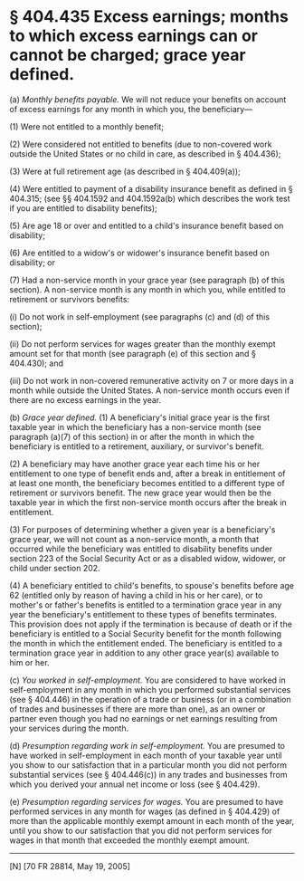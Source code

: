 # § 404.435   Excess earnings; months to which excess earnings can or cannot be charged; grace year defined.

(a) *Monthly benefits payable.* We will not reduce your benefits on account of excess earnings for any month in which you, the beneficiary—


(1) Were not entitled to a monthly benefit;


(2) Were considered not entitled to benefits (due to non-covered work outside the United States or no child in care, as described in § 404.436);


(3) Were at full retirement age (as described in § 404.409(a));


(4) Were entitled to payment of a disability insurance benefit as defined in § 404.315; (see §§ 404.1592 and 404.1592a(b) which describes the work test if you are entitled to disability benefits);


(5) Are age 18 or over and entitled to a child's insurance benefit based on disability;


(6) Are entitled to a widow's or widower's insurance benefit based on disability; or


(7) Had a non-service month in your grace year (see paragraph (b) of this section). A non-service month is any month in which you, while entitled to retirement or survivors benefits:


(i) Do not work in self-employment (see paragraphs (c) and (d) of this section);


(ii) Do not perform services for wages greater than the monthly exempt amount set for that month (see paragraph (e) of this section and § 404.430); and


(iii) Do not work in non-covered remunerative activity on 7 or more days in a month while outside the United States. A non-service month occurs even if there are no excess earnings in the year.


(b) *Grace year defined.* (1) A beneficiary's initial grace year is the first taxable year in which the beneficiary has a non-service month (see paragraph (a)(7) of this section) in or after the month in which the beneficiary is entitled to a retirement, auxiliary, or survivor's benefit.


(2) A beneficiary may have another grace year each time his or her entitlement to one type of benefit ends and, after a break in entitlement of at least one month, the beneficiary becomes entitled to a different type of retirement or survivors benefit. The new grace year would then be the taxable year in which the first non-service month occurs after the break in entitlement.


(3) For purposes of determining whether a given year is a beneficiary's grace year, we will not count as a non-service month, a month that occurred while the beneficiary was entitled to disability benefits under section 223 of the Social Security Act or as a disabled widow, widower, or child under section 202.


(4) A beneficiary entitled to child's benefits, to spouse's benefits before age 62 (entitled only by reason of having a child in his or her care), or to mother's or father's benefits is entitled to a termination grace year in any year the beneficiary's entitlement to these types of benefits terminates. This provision does not apply if the termination is because of death or if the beneficiary is entitled to a Social Security benefit for the month following the month in which the entitlement ended. The beneficiary is entitled to a termination grace year in addition to any other grace year(s) available to him or her.


(c) *You worked in self-employment.* You are considered to have worked in self-employment in any month in which you performed substantial services (see § 404.446) in the operation of a trade or business (or in a combination of trades and businesses if there are more than one), as an owner or partner even though you had no earnings or net earnings resulting from your services during the month.


(d) *Presumption regarding work in self-employment.* You are presumed to have worked in self-employment in each month of your taxable year until you show to our satisfaction that in a particular month you did not perform substantial services (see § 404.446(c)) in any trades and businesses from which you derived your annual net income or loss (see § 404.429).


(e) *Presumption regarding services for wages.* You are presumed to have performed services in any month for wages (as defined in § 404.429) of more than the applicable monthly exempt amount in each month of the year, until you show to our satisfaction that you did not perform services for wages in that month that exceeded the monthly exempt amount.



---

[N] [70 FR 28814, May 19, 2005]




